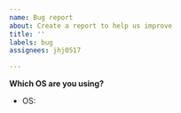 ```yaml
---
name: Bug report
about: Create a report to help us improve
title: ''
labels: bug
assignees: jhj0517

---
```


**Which OS are you using?**
 - OS: 
